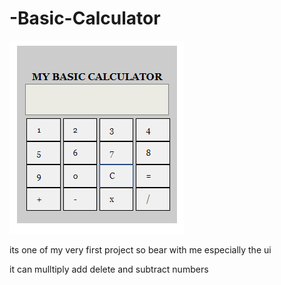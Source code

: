 # -Basic-Calculator

<img src="images/calc.PNG">

its one of my very first project so bear with me especially the ui

it can mulltiply add delete and subtract numbers
